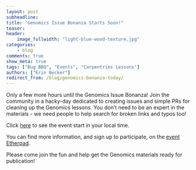 ```yaml
---
layout: post  
subheadline:  
title: "Genomics Issue Bonanza Starts Soon!"  
teaser:   
header:  
    image_fullwidth: "light-blue-wood-texture.jpg"  
categories:  
    - blog  
comments: true  
show_meta: true  
tags: ["Bug BBQ", "Events", "Carpentries Lessons"]
authors: ["Erin Becker"]  
redirect_from: /blog/genomics-bonanza-today/
---
```


Only a few more hours until the Genomics Issue Bonanza! Join the community in a hacky-day dedicated to
creating issues and simple PRs for cleaning up the Genomics lessons. You don’t need to be an expert in
the materials - we need people to help search for broken links and typos too!

Click [here](https://tinyurl.com/ycqf9l2a) to see the event start in your local time.  

You can find more information, and sign up to participate, on the [event Etherpad](http://pad.software-carpentry.org/genomics-issue-bonanza).

Please come join the fun and help get the Genomics materials ready for publication!
